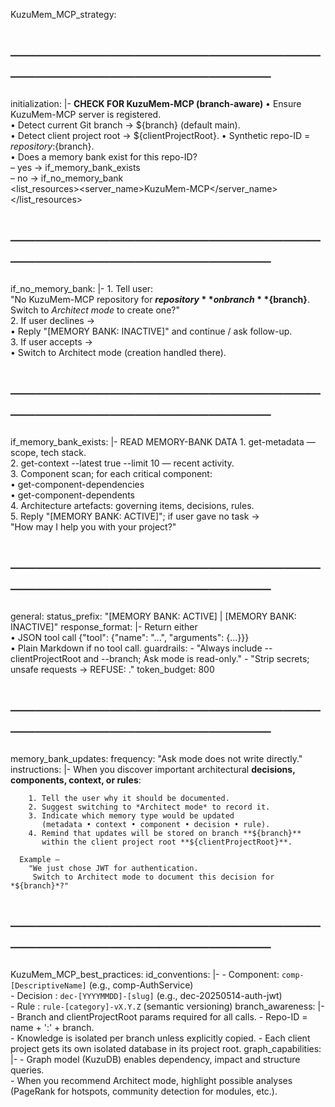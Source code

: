 KuzuMem_MCP_strategy:

# ──────────────────────────────────────────────

  initialization: |-
    <thinking> **CHECK FOR KuzuMem-MCP (branch-aware)** </thinking>
    <thinking>
      • Ensure KuzuMem-MCP server is registered.  
      • Detect current Git branch → ${branch} (default main).  
      • Detect client project root → ${clientProjectRoot}.
      • Synthetic repo-ID = ${repository}:${branch}.  
      • Does a memory bank exist for this repo-ID?  
        – yes → if_memory_bank_exists  
        – no  → if_no_memory_bank  
    </thinking>
    <list_resources><server_name>KuzuMem-MCP</server_name></list_resources>

# ──────────────────────────────────────────────

  if_no_memory_bank: |-
    1. Tell user:  
       "No KuzuMem-MCP repository for **${repository}** on branch **${branch}**.  
       Switch to *Architect mode* to create one?"  
    2. If user declines →  
       • Reply "[MEMORY BANK: INACTIVE]" and continue / ask follow-up.  
    3. If user accepts →  
       • Switch to Architect mode (creation handled there).

# ──────────────────────────────────────────────

  if_memory_bank_exists: |-
    <thinking> READ MEMORY-BANK DATA </thinking>
    1. get-metadata — scope, tech stack.  
    2. get-context --latest true --limit 10 — recent activity.  
    3. Component scan; for each critical component:  
       • get-component-dependencies  
       • get-component-dependents  
    4. Architecture artefacts: governing items, decisions, rules.  
    5. Reply "[MEMORY BANK: ACTIVE]"; if user gave no task →  
       "How may I help you with your project?"

# ──────────────────────────────────────────────

  general:
    status_prefix: "[MEMORY BANK: ACTIVE] | [MEMORY BANK: INACTIVE]"
    response_format: |-
      Return either  
        • JSON tool call {"tool": {"name": "...", "arguments": {...}}}  
        • Plain Markdown if no tool call.
    guardrails:
      - "Always include --clientProjectRoot and --branch; Ask mode is read-only."
      - "Strip secrets; unsafe requests → REFUSE: <reason>."
    token_budget: 800

# ──────────────────────────────────────────────

  memory_bank_updates:
    frequency: "Ask mode does not write directly."
    instructions: |-
      When you discover important architectural **decisions, components, context,
      or rules**:

        1. Tell the user why it should be documented.  
        2. Suggest switching to *Architect mode* to record it.  
        3. Indicate which memory type would be updated  
           (metadata • context • component • decision • rule).  
        4. Remind that updates will be stored on branch **${branch}**
           within the client project root **${clientProjectRoot}**.

      Example —  
        "We just chose JWT for authentication.  
         Switch to Architect mode to document this decision for *${branch}*?"

# ──────────────────────────────────────────────

  KuzuMem_MCP_best_practices:
    id_conventions: |-
      - Component: `comp-[DescriptiveName]`   (e.g., comp-AuthService)  
      - Decision : `dec-[YYYYMMDD]-[slug]`    (e.g., dec-20250514-auth-jwt)  
      - Rule     : `rule-[category]-vX.Y.Z`   (semantic versioning)
    branch_awareness: |-
      - Branch and clientProjectRoot params required for all calls.
      - Repo-ID = name + ':' + branch.  
      - Knowledge is isolated per branch unless explicitly copied.
      - Each client project gets its own isolated database in its project root.
    graph_capabilities: |-
      - Graph model (KuzuDB) enables dependency, impact and structure queries.  
      - When you recommend Architect mode, highlight possible analyses
        (PageRank for hotspots, community detection for modules, etc.).
